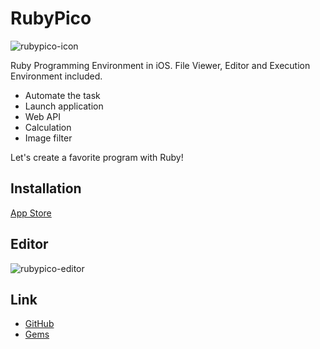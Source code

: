 # RubyPico

![rubypico-icon](http://rubypico.ongaeshi.me/images/rubypico-icon.png)

Ruby Programming Environment in iOS. File Viewer, Editor and Execution Environment included.

- Automate the task
- Launch application
- Web API
- Calculation
- Image filter

Let's create a favorite program with Ruby!

## Installation

[App Store](https://itunes.apple.com/WebObjects/MZStore.woa/wa/viewSoftware?id=1042498865&mt=8)

## Editor

![rubypico-editor](http://rubypico.ongaeshi.me/images/rubypico-screen-all.jpg)

## Link

- [GitHub](https://github.com/ongaeshi/RubyPico)
- [Gems](https://github.com/ongaeshi/RubyPicoGems)

